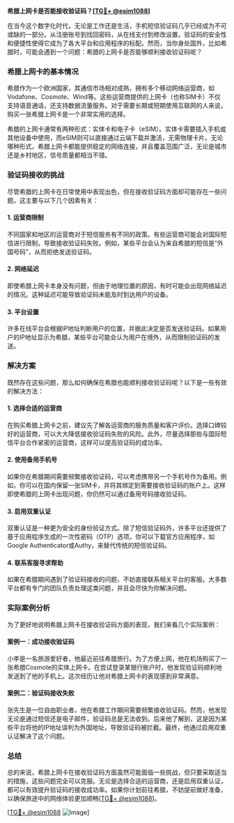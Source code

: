 **希腊上网卡是否能接收验证码？[[TG💪+ @esim1088](https://t.me/s/esim1088)]**

在当今这个数字化时代，无论是工作还是生活，手机短信验证码几乎已经成为不可或缺的一部分。从注册账号到找回密码，从在线支付到修改设置，验证码的安全性和便捷性使得它成为了各大平台和应用程序的标配。然而，当你身处国外，比如希腊时，可能会遇到一个问题：希腊的上网卡是否能够顺利接收验证码呢？

### 希腊上网卡的基本情况

希腊作为一个欧洲国家，其通信市场相对成熟，拥有多个移动网络运营商，如Vodafone、Cosmote、Wind等。这些运营商提供的上网卡（也称SIM卡）不仅支持语音通话，还支持数据流量服务。对于需要长期或短期使用互联网的人来说，购买一张希腊上网卡是一个非常实用的选择。

希腊的上网卡通常有两种形式：实体卡和电子卡（eSIM）。实体卡需要插入手机或其他设备中使用，而eSIM则可以直接通过云端下载并激活，无需物理卡片。无论哪种形式，希腊上网卡都能提供稳定的网络连接，并且覆盖范围广泛，无论是城市还是乡村地区，信号质量都相当不错。

### 验证码接收的挑战

尽管希腊的上网卡在日常使用中表现出色，但在接收验证码方面却可能存在一些问题。这主要与以下几个因素有关：

#### 1. **运营商限制**
   不同国家和地区的运营商对于短信服务有不同的政策。有些运营商可能会对国际短信进行限制，导致接收验证码失败。例如，某些平台会认为来自希腊的短信是“外国号码”，从而拒绝发送验证码。

#### 2. **网络延迟**
   即使希腊上网卡本身没有问题，但由于地理位置的原因，有时可能会出现网络延迟的情况。这种延迟可能导致验证码未能及时到达用户的设备。

#### 3. **平台设置**
   许多在线平台会根据IP地址判断用户的位置，并据此决定是否发送验证码。如果用户的IP地址显示为希腊，某些平台可能会认为用户在境外，从而限制验证码的发送。

### 解决方案

既然存在这些问题，那么如何确保在希腊也能顺利接收验证码呢？以下是一些有效的解决方法：

#### 1. **选择合适的运营商**
   在购买希腊上网卡之前，建议先了解各运营商的服务质量和客户评价。选择口碑较好的运营商，可以大大降低接收验证码失败的风险。此外，尽量选择那些与国际短信平台合作紧密的运营商，这样可以提高验证码的成功率。

#### 2. **使用备用手机号**
   如果你在希腊期间需要频繁接收验证码，可以考虑携带另一个手机号作为备用。例如，你可以在国内保留一张SIM卡，并将其绑定到需要接收验证码的账户上。这样即使希腊的上网卡出现问题，你仍然可以通过备用号码接收验证码。

#### 3. **启用双重认证**
   双重认证是一种更为安全的身份验证方式。除了短信验证码外，许多平台还提供了基于应用程序生成的一次性密码（OTP）选项。你可以下载官方应用程序，如Google Authenticator或Authy，来替代传统的短信验证码。

#### 4. **联系客服寻求帮助**
   如果在希腊期间遇到了验证码接收的问题，不妨直接联系相关平台的客服。大多数平台都有专门的团队负责处理这类问题，并且会尽快为你解决问题。

### 实际案例分析

为了更好地说明希腊上网卡在接收验证码方面的表现，我们来看几个实际案例：

#### 案例一：成功接收验证码
小李是一名旅游爱好者，他最近前往希腊旅行。为了方便上网，他在机场购买了一张希腊Cosmote的实体上网卡。在尝试登录某银行账户时，他发现验证码顺利地发送到了他的手机上。这次经历让他对希腊上网卡的表现感到非常满意。

#### 案例二：验证码接收失败
张先生是一位自由职业者，他在希腊工作期间需要频繁接收验证码。然而，他发现无论是通过短信还是电子邮件，验证码总是无法收到。后来他了解到，这是因为某些平台将他的IP地址误判为外国地址，导致验证码被拦截。最终，他通过启用双重认证解决了这个问题。

### 总结

总的来说，希腊上网卡在接收验证码方面虽然可能面临一些挑战，但只要采取适当的措施，这些问题完全可以克服。无论是选择合适的运营商，还是启用双重认证，都可以有效提升验证码的接收成功率。如果你计划前往希腊，不妨提前做好准备，以确保旅途中的网络体验更加顺畅[[TG💪+ @esim1088](https://t.me/s/esim1088)]。

[[TG💪+ @esim1088](https://t.me/s/esim1088) ![Image](https://i.postimg.cc/4NQfJmqS/Snipaste-2025-05-13-00-14-12.png)]